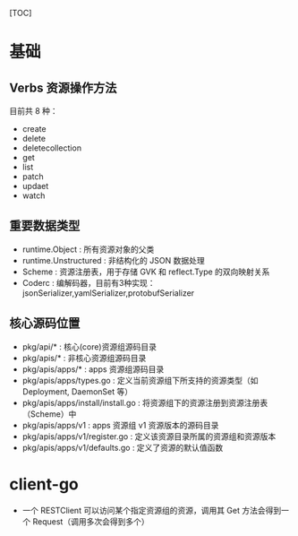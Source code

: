 

[TOC]

# 基础

## Verbs 资源操作方法

目前共 8 种：

- create
- delete
- deletecollection
- get
- list
- patch
- updaet
- watch

## 重要数据类型

- runtime.Object : 所有资源对象的父类
- runtime.Unstructured : 非结构化的 JSON 数据处理
- Scheme : 资源注册表，用于存储 GVK 和 reflect.Type 的双向映射关系
- Coderc : 编解码器，目前有3种实现：jsonSerializer,yamlSerializer,protobufSerializer

## 核心源码位置

- pkg/api/* : 核心(core)资源组源码目录
- pkg/apis/* : 非核心资源组源码目录
- pkg/apis/apps/* : apps 资源组源码目录
- pkg/apis/apps/types.go : 定义当前资源组下所支持的资源类型（如 Deployment, DaemonSet 等）
- pkg/apis/apps/install/install.go : 将资源组下的资源注册到资源注册表（Scheme）中
- pkg/apis/apps/v1 : apps 资源组 v1 资源版本的源码目录
- pkg/apis/apps/v1/register.go : 定义该资源目录所属的资源组和资源版本
- pkg/apis/apps/v1/defaults.go : 定义了资源的默认值函数



# client-go

- 一个 RESTClient 可以访问某个指定资源组的资源，调用其 Get 方法会得到一个 Request（调用多次会得到多个）

